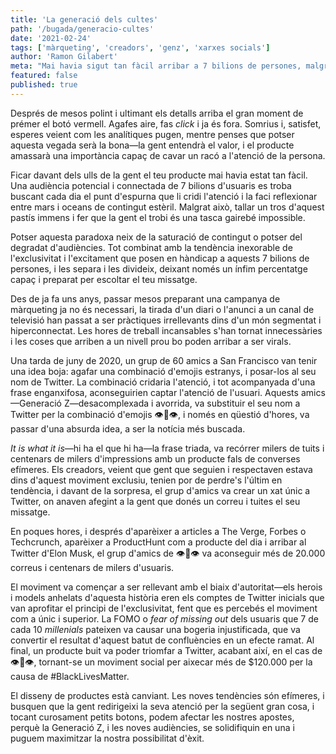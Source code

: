 ```yaml
---
title: 'La generació dels cultes'
path: '/bugada/generacio-cultes'
date: '2021-02-24'
tags: ['màrqueting', 'creadors', 'genz', 'xarxes socials']
author: 'Ramon Gilabert'
meta: "Mai havia sigut tan fàcil arribar a 7 bilions de persones, malgrat que mai havia sigut tan difícil, fer calar el missatge a un petit reducte d'aquests."
featured: false
published: true
---
```


Després de mesos polint i ultimant els detalls arriba el gran moment de prémer el botó vermell. Agafes aire, fas *click* i ja és fora. Somrius i, satisfet, esperes veient com les analítiques pugen, mentre penses que potser aquesta vegada serà la bona—la gent entendrà el valor, i el producte amassarà una importància capaç de cavar un racó a l'atenció de la persona.

Ficar davant dels ulls de la gent el teu producte mai havia estat tan fàcil. Una audiència potencial i connectada de 7 bilions d'usuaris es troba buscant cada dia el punt d'espurna que li cridi l'atenció i la faci reflexionar entre mars i oceans de contingut estèril. Malgrat això, tallar un tros d'aquest pastís immens i fer que la gent el trobi és una tasca gairebé impossible.

Potser aquesta paradoxa neix de la saturació de contingut o potser del degradat d'audiències. Tot combinat amb la tendència inexorable de l'exclusivitat i l'excitament que posen en hàndicap a aquests 7 bilions de persones, i les separa i les divideix, deixant només un ínfim percentatge capaç i preparat per escoltar el teu missatge.

Des de ja fa uns anys, passar mesos preparant una campanya de màrqueting ja no és necessari, la tirada d'un diari o l'anunci a un canal de televisió han passat a ser pràctiques irrellevants dins d'un món segmentat i hiperconnectat. Les hores de treball incansables s'han tornat innecessàries i les coses que arriben a un nivell prou bo poden arribar a ser virals.

Una tarda de juny de 2020, un grup de 60 amics a San Francisco van tenir una idea boja: agafar una combinació d'emojis estranys, i posar-los al seu nom de Twitter. La combinació cridaria l'atenció, i tot acompanyada d'una frase enganxifosa, aconseguirien captar l'atenció de l'usuari. Aquests amics—Generació Z—desacomplexada i avorrida, va substituir el seu nom a Twitter per la combinació d'emojis 👁👄👁, i només en qüestió d'hores, va passar d'una absurda idea, a ser la notícia més buscada.

_It is what it is_—hi ha el que hi ha—la frase triada, va recórrer milers de tuits i centenars de milers d'impressions amb un producte fals de converses efímeres. Els creadors, veient que gent que seguien i respectaven estava dins d'aquest moviment exclusiu, tenien por de perdre's l'últim en tendència, i davant de la sorpresa, el grup d'amics va crear un xat únic a Twitter, on anaven afegint a la gent que donés un correu i tuites el seu missatge.

En poques hores, i després d'aparèixer a articles a The Verge, Forbes o Techcrunch, aparèixer a ProductHunt com a producte del dia i arribar al Twitter d'Elon Musk, el grup d'amics de 👁👄👁 va aconseguir més de 20.000 correus i centenars de milers d'usuaris.

El moviment va començar a ser rellevant amb el biaix d'autoritat—els herois i models anhelats d'aquesta història eren els comptes de Twitter inicials que van aprofitar el principi de l'exclusivitat, fent que es percebés el moviment com a únic i superior. La FOMO o *fear of missing out* dels usuaris que 7 de cada 10 *millenials* pateixen va causar una bogeria injustificada, que va convertir el resultat d'aquest batut de confluències en un efecte ramat. Al final, un producte buit va poder triomfar a Twitter, acabant així, en el cas de 👁👄👁, tornant-se un moviment social per aixecar més de $120.000 per la causa de #BlackLivesMatter.

El disseny de productes està canviant. Les noves tendències són efímeres, i busquen que la gent redirigeixi la seva atenció per la següent gran cosa, i tocant curosament petits botons, podem afectar les nostres apostes, perquè la Generació Z, i les noves audiències, se solidifiquin en una i puguem maximitzar la nostra possibilitat d'èxit.
